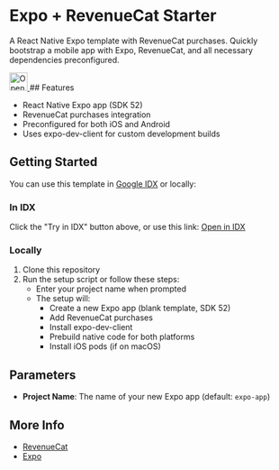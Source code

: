 # Expo + RevenueCat Starter

A React Native Expo template with RevenueCat purchases. Quickly bootstrap a mobile app with Expo, RevenueCat, and all necessary dependencies preconfigured.

<a href="https://studio.firebase.google.com/import?url=https%3A%2F%2Fgithub.com%2Fplahteenlahti%2Ffirebase-studio-expo-purchases">
  <img
    height="32"
    alt="Open in Firebase Studio"
    src="https://cdn.firebasestudio.dev/btn/open_light_32.svg">
</a>
## Features

- React Native Expo app (SDK 52)
- RevenueCat purchases integration
- Preconfigured for both iOS and Android
- Uses expo-dev-client for custom development builds

## Getting Started

You can use this template in [Google IDX](https://idx.google.com/) or locally:

### In IDX

Click the "Try in IDX" button above, or use this link:
[Open in IDX](https://idx.google.com/new?template=https://github.com/revenuecat/firebase-studio-expo-purchases)

### Locally

1. Clone this repository
2. Run the setup script or follow these steps:
   - Enter your project name when prompted
   - The setup will:
     - Create a new Expo app (blank template, SDK 52)
     - Add RevenueCat purchases
     - Install expo-dev-client
     - Prebuild native code for both platforms
     - Install iOS pods (if on macOS)

## Parameters

- **Project Name**: The name of your new Expo app (default: `expo-app`)

## More Info

- [RevenueCat](https://revenuecat.com)
- [Expo](https://expo.dev)
